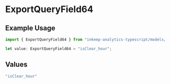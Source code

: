 # ExportQueryField64

## Example Usage

```typescript
import { ExportQueryField64 } from "inkeep-analytics-typescript/models/operations";

let value: ExportQueryField64 = "isClear_hour";
```

## Values

```typescript
"isClear_hour"
```